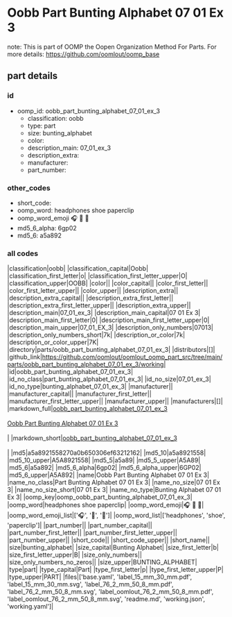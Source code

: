 # Oobb Part Bunting Alphabet 07 01 Ex 3  

note: This is part of OOMP the Oopen Organization Method For Parts. For more details: https://github.com/oomlout/oomp_base

##  part details





### id
* oomp_id: oobb_part_bunting_alphabet_07_01_ex_3
  * classification: oobb
  * type: part
  * size: bunting_alphabet
  * color: 
  * description_main: 07_01_ex_3
  * description_extra: 
  * manufacturer: 
  * part_number: 

### other_codes
* short_code: 
* oomp_word: headphones shoe paperclip
* oomp_word_emoji :headphones: :shoe: :paperclip:
* md5_6_alpha: 6gp02
* md5_6: a5a892

### all codes 
|classification|oobb|
|classification_capital|Oobb|
|classification_first_letter|o|
|classification_first_letter_upper|O|
|classification_upper|OOBB|
|color||
|color_capital||
|color_first_letter||
|color_first_letter_upper||
|color_upper||
|description_extra||
|description_extra_capital||
|description_extra_first_letter||
|description_extra_first_letter_upper||
|description_extra_upper||
|description_main|07_01_ex_3|
|description_main_capital|07 01 Ex 3|
|description_main_first_letter|0|
|description_main_first_letter_upper|0|
|description_main_upper|07_01_EX_3|
|description_only_numbers|07013|
|description_only_numbers_short|7k|
|description_or_color|7k|
|description_or_color_upper|7K|
|directory|parts/oobb_part_bunting_alphabet_07_01_ex_3|
|distributors|[]|
|github_link|https://github.com/oomlout/oomlout_oomp_part_src/tree/main/parts/oobb_part_bunting_alphabet_07_01_ex_3/working|
|id|oobb_part_bunting_alphabet_07_01_ex_3|
|id_no_class|part_bunting_alphabet_07_01_ex_3|
|id_no_size|07_01_ex_3|
|id_no_type|bunting_alphabet_07_01_ex_3|
|manufacturer||
|manufacturer_capital||
|manufacturer_first_letter||
|manufacturer_first_letter_upper||
|manufacturer_upper||
|manufacturers|[]|
|markdown_full|[oobb_part_bunting_alphabet_07_01_ex_3](https://github.com/oomlout/oomlout_oomp_part_src/tree/main/parts/oobb_part_bunting_alphabet_07_01_ex_3/working)<br>[](https://github.com/oomlout/oomlout_oomp_part_src/tree/main/parts/oobb_part_bunting_alphabet_07_01_ex_3/working)<br>[Oobb Part Bunting Alphabet 07 01 Ex 3](https://github.com/oomlout/oomlout_oomp_part_src/tree/main/parts/oobb_part_bunting_alphabet_07_01_ex_3/working)<br><br>|
|markdown_short|[oobb_part_bunting_alphabet_07_01_ex_3](https://github.com/oomlout/oomlout_oomp_part_src/tree/main/parts/oobb_part_bunting_alphabet_07_01_ex_3/working)<br><br>|
|md5|a5a8921558270a0b650306ef63212162|
|md5_10|a5a8921558|
|md5_10_upper|A5A8921558|
|md5_5|a5a89|
|md5_5_upper|A5A89|
|md5_6|a5a892|
|md5_6_alpha|6gp02|
|md5_6_alpha_upper|6GP02|
|md5_6_upper|A5A892|
|name|Oobb Part Bunting Alphabet 07 01 Ex 3|
|name_no_class|Part Bunting Alphabet 07 01 Ex 3|
|name_no_size|07 01 Ex 3|
|name_no_size_short|07 01 Ex 3|
|name_no_type|Bunting Alphabet 07 01 Ex 3|
|oomp_key|oomp_oobb_part_bunting_alphabet_07_01_ex_3|
|oomp_word|headphones shoe paperclip|
|oomp_word_emoji|:headphones: :shoe: :paperclip:|
|oomp_word_emoji_list|[':headphones:', ':shoe:', ':paperclip:']|
|oomp_word_list|['headphones', 'shoe', 'paperclip']|
|part_number||
|part_number_capital||
|part_number_first_letter||
|part_number_first_letter_upper||
|part_number_upper||
|short_code||
|short_code_upper||
|short_name||
|size|bunting_alphabet|
|size_capital|Bunting Alphabet|
|size_first_letter|b|
|size_first_letter_upper|B|
|size_only_numbers||
|size_only_numbers_no_zeros||
|size_upper|BUNTING_ALPHABET|
|type|part|
|type_capital|Part|
|type_first_letter|p|
|type_first_letter_upper|P|
|type_upper|PART|
|files|['base.yaml', 'label_15_mm_30_mm.pdf', 'label_15_mm_30_mm.svg', 'label_76_2_mm_50_8_mm.pdf', 'label_76_2_mm_50_8_mm.svg', 'label_oomlout_76_2_mm_50_8_mm.pdf', 'label_oomlout_76_2_mm_50_8_mm.svg', 'readme.md', 'working.json', 'working.yaml']|
